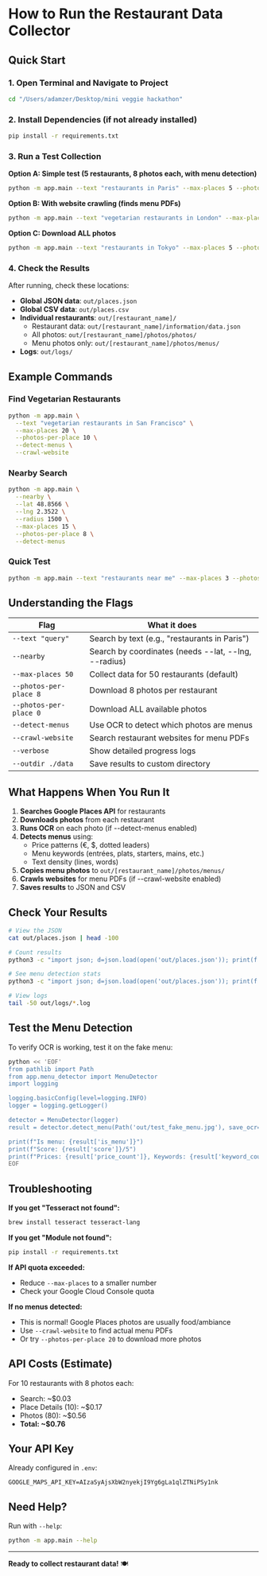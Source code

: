 # How to Run the Restaurant Data Collector

## Quick Start

### 1. Open Terminal and Navigate to Project
```bash
cd "/Users/adamzer/Desktop/mini veggie hackathon"
```

### 2. Install Dependencies (if not already installed)
```bash
pip install -r requirements.txt
```

### 3. Run a Test Collection

**Option A: Simple test (5 restaurants, 8 photos each, with menu detection)**
```bash
python -m app.main --text "restaurants in Paris" --max-places 5 --photos-per-place 8 --detect-menus
```

**Option B: With website crawling (finds menu PDFs)**
```bash
python -m app.main --text "vegetarian restaurants in London" --max-places 10 --photos-per-place 10 --detect-menus --crawl-website
```

**Option C: Download ALL photos**
```bash
python -m app.main --text "restaurants in Tokyo" --max-places 5 --photos-per-place 0 --detect-menus
```

### 4. Check the Results

After running, check these locations:
- **Global JSON data**: `out/places.json`
- **Global CSV data**: `out/places.csv`
- **Individual restaurants**: `out/[restaurant_name]/`
  - Restaurant data: `out/[restaurant_name]/information/data.json`
  - All photos: `out/[restaurant_name]/photos/photos/`
  - Menu photos only: `out/[restaurant_name]/photos/menus/`
- **Logs**: `out/logs/`

## Example Commands

### Find Vegetarian Restaurants
```bash
python -m app.main \
  --text "vegetarian restaurants in San Francisco" \
  --max-places 20 \
  --photos-per-place 10 \
  --detect-menus \
  --crawl-website
```

### Nearby Search
```bash
python -m app.main \
  --nearby \
  --lat 48.8566 \
  --lng 2.3522 \
  --radius 1500 \
  --max-places 15 \
  --photos-per-place 8 \
  --detect-menus
```

### Quick Test
```bash
python -m app.main --text "restaurants near me" --max-places 3 --photos-per-place 5 --detect-menus --verbose
```

## Understanding the Flags

| Flag | What it does |
|------|--------------|
| `--text "query"` | Search by text (e.g., "restaurants in Paris") |
| `--nearby` | Search by coordinates (needs --lat, --lng, --radius) |
| `--max-places 50` | Collect data for 50 restaurants (default) |
| `--photos-per-place 8` | Download 8 photos per restaurant |
| `--photos-per-place 0` | Download ALL available photos |
| `--detect-menus` | Use OCR to detect which photos are menus |
| `--crawl-website` | Search restaurant websites for menu PDFs |
| `--verbose` | Show detailed progress logs |
| `--outdir ./data` | Save results to custom directory |

## What Happens When You Run It

1. **Searches Google Places API** for restaurants
2. **Downloads photos** from each restaurant
3. **Runs OCR** on each photo (if --detect-menus enabled)
4. **Detects menus** using:
   - Price patterns (€, $, dotted leaders)
   - Menu keywords (entrées, plats, starters, mains, etc.)
   - Text density (lines, words)
5. **Copies menu photos** to `out/[restaurant_name]/photos/menus/`
6. **Crawls websites** for menu PDFs (if --crawl-website enabled)
7. **Saves results** to JSON and CSV

## Check Your Results

```bash
# View the JSON
cat out/places.json | head -100

# Count results
python3 -c "import json; d=json.load(open('out/places.json')); print(f'Found {len(d)} restaurants')"

# See menu detection stats
python3 -c "import json; d=json.load(open('out/places.json')); print(f'Photos: {sum(len(p.get(\"photo_local_paths\",[])) for p in d)}'); print(f'Menus detected: {sum(len(p.get(\"menu_photo_paths\",[])) for p in d)}'); print(f'Menu URLs: {sum(len(p.get(\"menu_urls\",[])) for p in d)}')"

# View logs
tail -50 out/logs/*.log
```

## Test the Menu Detection

To verify OCR is working, test it on the fake menu:
```bash
python << 'EOF'
from pathlib import Path
from app.menu_detector import MenuDetector
import logging

logging.basicConfig(level=logging.INFO)
logger = logging.getLogger()

detector = MenuDetector(logger)
result = detector.detect_menu(Path('out/test_fake_menu.jpg'), save_ocr=True)

print(f"Is menu: {result['is_menu']}")
print(f"Score: {result['score']}/5")
print(f"Prices: {result['price_count']}, Keywords: {result['keyword_count']}")
EOF
```

## Troubleshooting

**If you get "Tesseract not found":**
```bash
brew install tesseract tesseract-lang
```

**If you get "Module not found":**
```bash
pip install -r requirements.txt
```

**If API quota exceeded:**
- Reduce `--max-places` to a smaller number
- Check your Google Cloud Console quota

**If no menus detected:**
- This is normal! Google Places photos are usually food/ambiance
- Use `--crawl-website` to find actual menu PDFs
- Or try `--photos-per-place 20` to download more photos

## API Costs (Estimate)

For 10 restaurants with 8 photos each:
- Search: ~$0.03
- Place Details (10): ~$0.17
- Photos (80): ~$0.56
- **Total: ~$0.76**

## Your API Key

Already configured in `.env`:
```
GOOGLE_MAPS_API_KEY=AIzaSyAjsXbW2nyekjI9Yg6gLa1qlZTNiPSy1nk
```

## Need Help?

Run with `--help`:
```bash
python -m app.main --help
```

---

**Ready to collect restaurant data!** 🍽️
